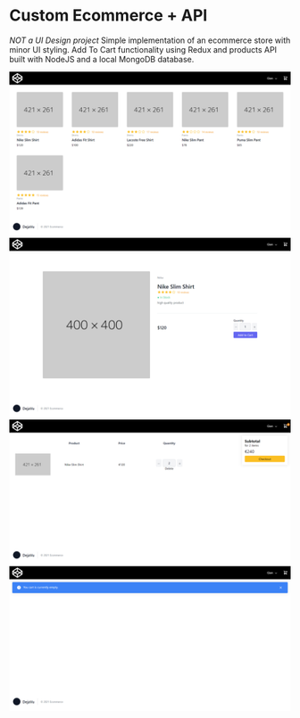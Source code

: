 # Custom Ecommerce + API
*NOT a UI Design project*
Simple implementation of an ecommerce store with minor UI styling.
Add To Cart functionality using Redux and products API built with NodeJS and a local MongoDB database.

<img src="https://raw.githubusercontent.com/gianluigitrontini/preview-images/main/full-ecommerce/homepage-desktop.png" />
<img src="https://raw.githubusercontent.com/gianluigitrontini/preview-images/main/full-ecommerce/productpage-desktop.png" />
<img src="https://raw.githubusercontent.com/gianluigitrontini/preview-images/main/full-ecommerce/cart-desktop.png" />
<img src="https://raw.githubusercontent.com/gianluigitrontini/preview-images/main/full-ecommerce/emptycart-desktop.png" />


